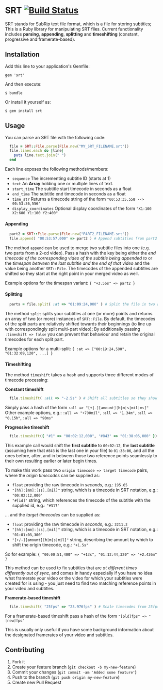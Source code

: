 # SRT [![Build Status](https://travis-ci.org/cpetersen/srt.png?branch=master)](https://travis-ci.org/cpetersen/srt)

SRT stands for SubRip text file format, which is a file for storing subtitles; This is a Ruby library for manipulating SRT files.
Current functionality includes **parsing**, **appending**, **splitting** and **timeshifting** (constant, progressive and framerate-based).

## Installation

Add this line to your application's Gemfile:

    gem 'srt'

And then execute:

    $ bundle

Or install it yourself as:

    $ gem install srt

## Usage

You can parse an SRT file with the following code:

```ruby
  file = SRT::File.parse(File.new("MY_SRT_FILENAME.srt"))
  file.lines.each do |line|
    puts line.text.join(" ")
  end
```

Each line exposes the following methods/members:
* `sequence` The incrementing subtitle ID (starts at 1)
* `text` An **Array** holding one or multiple lines of text.
* `start_time` The subtitle start timecode in seconds as a float
* `end_time` The subtitle end timecode in seconds as a float
* `time_str` Returns a timecode string of the form `"00:53:35,558 --> 00:53:36,556"`
* `display_coordinates` Optional display coordinates of the form `"X1:100 X2:600 Y1:100 Y2:400"`

#### Appending

```ruby
  part2 = SRT::File.parse(File.new("PART2_FILENAME.srt"))
  file.append( "00:53:57,000" => part2 ) # Append subtitles from part2 starting at 00:53:57
```

The method `append` can be used to merge two subtitle files into one (e.g. two parts from a 2-cd video).
Pass a hash with the key being either the *end timecode of the corresponding video of the subtitle being appended to*
or the *timespan between the last subtitle and the end of that video* and the value being another `SRT::File`.
The timecodes of the appended subtitles are shifted so they start at the right point in your merged video as well.

Example options for the timespan variant: `{ "+3.56s" => part2 }`

#### Splitting

```ruby
  parts = file.split( :at => "01:09:24,000" ) # Split the file in two at 01:09:24
```

The method `split` splits your subtitles at one (or more) points and returns an array of two (or more) instances of `SRT::File`.
By default, the timecodes of the split parts are relatively shifted towards their beginnings (to line up with correspondingly split multi-part video);
By additionally passing `:timeshift => false` you can prevent that behaviour and retain the original timecodes for each split part.

Example options for a multi-split: `{ :at => ["00:19:24,500", "01:32:09,120", ...] }`

#### Timeshifting

The method `timeshift` takes a hash and supports three different modes of timecode processing:

**Constant timeshift**

```ruby
  file.timeshift( :all => "-2.5s" ) # Shift all subtitles so they show up 2.5 seconds earlier
```

Simply pass a hash of the form `:all => "[+|-][amount][h|m|s|mil|ms]"`
Other example options, e.g.: `:all => "+700mil"`, `:all => "1.34m"`, `:all => "0.15h"`, `:all => "90ms"`

 **Progressive timeshift**

```ruby
  file.timeshift({ "#1" => "00:02:12,000", "#843" => "01:38:06,000" }) # Correct drifting-out-of-sync
```

This example call would shift the **first subtitle** to `00:02:12`, the **last subtitle** (assuming here that `#843` is the last one in your file) to `01:38:06`, and all the ones before, after, and in between those two reference points seamlessly to their own resulting earlier or later begin times.

To make this work pass two `origin timecode => target timecode` pairs, where the *origin timecodes* can be supplied as:

* `float` providing the raw timecode in *seconds*, e.g.:  `195.65`
* `"[hh]:[mm]:[ss],[mil]"` string, which is a timecode in SRT notation, e.g.: `"00:02:12,000"`
* `"#[id]"` string, which references the timecode of the subtitle with the supplied id, e.g.:  `"#317"`

... and the *target timecodes* can be supplied as:

* `float` providing the raw timecode in *seconds*, e.g.:  `3211.3`
* `"[hh]:[mm]:[ss],[mil]"` string, which is a timecode in SRT notation, e.g.: `"01:01:03,300"`
* `"[+/-][amount][h|m|s|mil]"` string, describing the amount by which to shift the origin timecode, e.g.: `"+1.5s"`

So for example: `{ "00:00:51,400" => "+13s", "01:12:44,320" => "+2.436m" }`

This method can be used to fix subtitles that are *at different times differently out of sync*,
and comes in handy especially if you have no idea what framerate your video or the video for which your subtitles
were created for is using - you just need to find two matching reference points in your video and subtitles.

**Framerate-based timeshift**

```ruby
  file.timeshift( "25fps" => "23.976fps" ) # Scale timecodes from 25fps to 23.976fps
```

For a framerate-based timeshift pass a hash of the form `"[old]fps" => "[new]fps"`

This is usually only useful if you have some background information about the designated framerates of your video and subtitles.

## Contributing

1. Fork it
2. Create your feature branch (`git checkout -b my-new-feature`)
3. Commit your changes (`git commit -am 'Added some feature'`)
4. Push to the branch (`git push origin my-new-feature`)
5. Create new Pull Request
